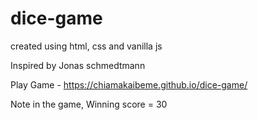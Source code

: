 # dice-game
created using html, css and vanilla js 

Inspired by Jonas schmedtmann

Play Game - https://chiamakaibeme.github.io/dice-game/

Note in the game, Winning score = 30

